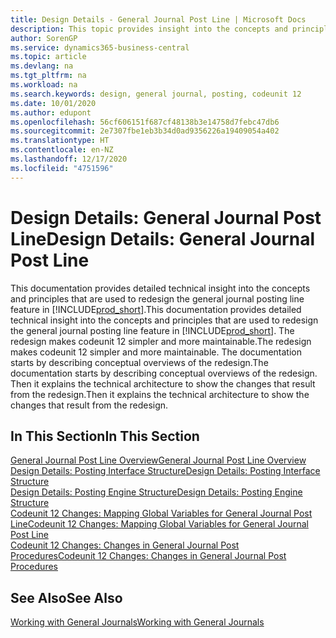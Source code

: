 ```yaml
---
title: Design Details - General Journal Post Line | Microsoft Docs
description: This topic provides insight into the concepts and principles that are used to redesign the general journal posting line feature in Business Central.
author: SorenGP
ms.service: dynamics365-business-central
ms.topic: article
ms.devlang: na
ms.tgt_pltfrm: na
ms.workload: na
ms.search.keywords: design, general journal, posting, codeunit 12
ms.date: 10/01/2020
ms.author: edupont
ms.openlocfilehash: 56cf606151f687cf48138b3e14758d7febc47db6
ms.sourcegitcommit: 2e7307fbe1eb3b34d0ad9356226a19409054a402
ms.translationtype: HT
ms.contentlocale: en-NZ
ms.lasthandoff: 12/17/2020
ms.locfileid: "4751596"
---
```

# <a name="design-details-general-journal-post-line"></a><span data-ttu-id="ab971-103">Design Details: General Journal Post Line</span><span class="sxs-lookup"><span data-stu-id="ab971-103">Design Details: General Journal Post Line</span></span>
<span data-ttu-id="ab971-104">This documentation provides detailed technical insight into the concepts and principles that are used to redesign the general journal posting line feature in [!INCLUDE[prod_short](includes/prod_short.md)].</span><span class="sxs-lookup"><span data-stu-id="ab971-104">This documentation provides detailed technical insight into the concepts and principles that are used to redesign the general journal posting line feature in [!INCLUDE[prod_short](includes/prod_short.md)].</span></span> <span data-ttu-id="ab971-105">The redesign makes codeunit 12 simpler and more maintainable.</span><span class="sxs-lookup"><span data-stu-id="ab971-105">The redesign makes codeunit 12 simpler and more maintainable.</span></span> <span data-ttu-id="ab971-106">The documentation starts by describing conceptual overviews of the redesign.</span><span class="sxs-lookup"><span data-stu-id="ab971-106">The documentation starts by describing conceptual overviews of the redesign.</span></span> <span data-ttu-id="ab971-107">Then it explains the technical architecture to show the changes that result from the redesign.</span><span class="sxs-lookup"><span data-stu-id="ab971-107">Then it explains the technical architecture to show the changes that result from the redesign.</span></span>  

## <a name="in-this-section"></a><span data-ttu-id="ab971-108">In This Section</span><span class="sxs-lookup"><span data-stu-id="ab971-108">In This Section</span></span>  
[<span data-ttu-id="ab971-109">General Journal Post Line Overview</span><span class="sxs-lookup"><span data-stu-id="ab971-109">General Journal Post Line Overview</span></span>](design-details-general-journal-post-line-overview.md)  
[<span data-ttu-id="ab971-110">Design Details: Posting Interface Structure</span><span class="sxs-lookup"><span data-stu-id="ab971-110">Design Details: Posting Interface Structure</span></span>](design-details-posting-interface-structure.md)  
[<span data-ttu-id="ab971-111">Design Details: Posting Engine Structure</span><span class="sxs-lookup"><span data-stu-id="ab971-111">Design Details: Posting Engine Structure</span></span>](design-details-posting-engine-structure.md)  
[<span data-ttu-id="ab971-112">Codeunit 12 Changes: Mapping Global Variables for General Journal Post Line</span><span class="sxs-lookup"><span data-stu-id="ab971-112">Codeunit 12 Changes: Mapping Global Variables for General Journal Post Line</span></span>](design-details-codeunit-12-changes-mapping-global-variables-for-general-journal-post-line.md)  
[<span data-ttu-id="ab971-113">Codeunit 12 Changes: Changes in General Journal Post Procedures</span><span class="sxs-lookup"><span data-stu-id="ab971-113">Codeunit 12 Changes: Changes in General Journal Post Procedures</span></span>](design-details-codeunit-12-changes-changes-in-general-journal-post-procedures.md)  

## <a name="see-also"></a><span data-ttu-id="ab971-114">See Also</span><span class="sxs-lookup"><span data-stu-id="ab971-114">See Also</span></span>  
[<span data-ttu-id="ab971-115">Working with General Journals</span><span class="sxs-lookup"><span data-stu-id="ab971-115">Working with General Journals</span></span>](ui-work-general-journals.md)
